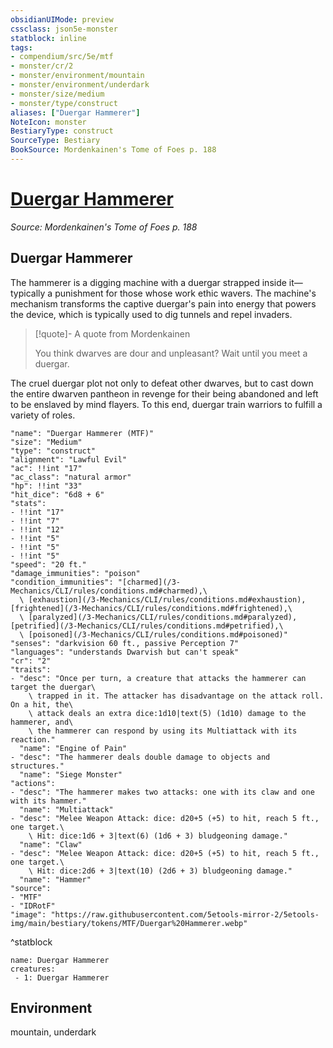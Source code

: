 ```yaml
---
obsidianUIMode: preview
cssclass: json5e-monster
statblock: inline
tags:
- compendium/src/5e/mtf
- monster/cr/2
- monster/environment/mountain
- monster/environment/underdark
- monster/size/medium
- monster/type/construct
aliases: ["Duergar Hammerer"]
NoteIcon: monster
BestiaryType: construct
SourceType: Bestiary
BookSource: Mordenkainen's Tome of Foes p. 188
---
```

# [Duergar Hammerer](3-Mechanics\CLI\bestiary\construct/duergar-hammerer-mtf.md)
*Source: Mordenkainen's Tome of Foes p. 188*  

## Duergar Hammerer

The hammerer is a digging machine with a duergar strapped inside it—typically a punishment for those whose work ethic wavers. The machine's mechanism transforms the captive duergar's pain into energy that powers the device, which is typically used to dig tunnels and repel invaders.

> [!quote]- A quote from Mordenkainen  
> 
> You think dwarves are dour and unpleasant? Wait until you meet a duergar.

The cruel duergar plot not only to defeat other dwarves, but to cast down the entire dwarven pantheon in revenge for their being abandoned and left to be enslaved by mind flayers. To this end, duergar train warriors to fulfill a variety of roles.

```statblock
"name": "Duergar Hammerer (MTF)"
"size": "Medium"
"type": "construct"
"alignment": "Lawful Evil"
"ac": !!int "17"
"ac_class": "natural armor"
"hp": !!int "33"
"hit_dice": "6d8 + 6"
"stats":
- !!int "17"
- !!int "7"
- !!int "12"
- !!int "5"
- !!int "5"
- !!int "5"
"speed": "20 ft."
"damage_immunities": "poison"
"condition_immunities": "[charmed](/3-Mechanics/CLI/rules/conditions.md#charmed),\
  \ [exhaustion](/3-Mechanics/CLI/rules/conditions.md#exhaustion), [frightened](/3-Mechanics/CLI/rules/conditions.md#frightened),\
  \ [paralyzed](/3-Mechanics/CLI/rules/conditions.md#paralyzed), [petrified](/3-Mechanics/CLI/rules/conditions.md#petrified),\
  \ [poisoned](/3-Mechanics/CLI/rules/conditions.md#poisoned)"
"senses": "darkvision 60 ft., passive Perception 7"
"languages": "understands Dwarvish but can't speak"
"cr": "2"
"traits":
- "desc": "Once per turn, a creature that attacks the hammerer can target the duergar\
    \ trapped in it. The attacker has disadvantage on the attack roll. On a hit, the\
    \ attack deals an extra dice:1d10|text(5) (1d10) damage to the hammerer, and\
    \ the hammerer can respond by using its Multiattack with its reaction."
  "name": "Engine of Pain"
- "desc": "The hammerer deals double damage to objects and structures."
  "name": "Siege Monster"
"actions":
- "desc": "The hammerer makes two attacks: one with its claw and one with its hammer."
  "name": "Multiattack"
- "desc": "Melee Weapon Attack: dice: d20+5 (+5) to hit, reach 5 ft., one target.\
    \ Hit: dice:1d6 + 3|text(6) (1d6 + 3) bludgeoning damage."
  "name": "Claw"
- "desc": "Melee Weapon Attack: dice: d20+5 (+5) to hit, reach 5 ft., one target.\
    \ Hit: dice:2d6 + 3|text(10) (2d6 + 3) bludgeoning damage."
  "name": "Hammer"
"source":
- "MTF"
- "IDRotF"
"image": "https://raw.githubusercontent.com/5etools-mirror-2/5etools-img/main/bestiary/tokens/MTF/Duergar%20Hammerer.webp"
```
^statblock

```encounter-table
name: Duergar Hammerer
creatures:
 - 1: Duergar Hammerer
```

## Environment

mountain, underdark